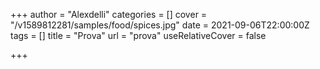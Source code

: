 +++
author = "Alexdelli"
categories = []
cover = "/v1589812281/samples/food/spices.jpg"
date = 2021-09-06T22:00:00Z
tags = []
title = "Prova"
url = "prova"
useRelativeCover = false

+++
